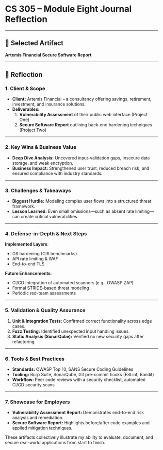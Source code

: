 # CS 305 – Module Eight Journal Reflection

---

## 📄 Selected Artifact

**Artemis Financial Secure Software Report**  

---

## 🔎 Reflection

### 1. Client & Scope  
- **Client:** Artemis Financial – a consultancy offering savings, retirement, investment, and insurance solutions.  
- **Deliverables:**  
  1. **Vulnerability Assessment** of their public web interface (Project One)  
  2. **Secure Software Report** outlining back-end hardening techniques (Project Two)

---

### 2. Key Wins & Business Value  
- **Deep Dive Analysis:** Uncovered input-validation gaps, insecure data storage, and weak encryption.  
- **Business Impact:** Strengthened user trust, reduced breach risk, and ensured compliance with industry standards.

---

### 3. Challenges & Takeaways  
- **Biggest Hurdle:** Modeling complex user flows into a structured threat framework.  
- **Lesson Learned:** Even small omissions—such as absent rate limiting—can create critical vulnerabilities.

---

### 4. Defense-in-Depth & Next Steps  
**Implemented Layers:**  
- OS hardening (CIS benchmarks)  
- API rate limiting & WAF  
- End-to-end TLS  

**Future Enhancements:**  
- CI/CD integration of automated scanners (e.g., OWASP ZAP)  
- Formal STRIDE-based threat modeling  
- Periodic red-team assessments

---

### 5. Validation & Quality Assurance  
1. **Unit & Integration Tests:** Confirmed correct functionality across edge cases.  
2. **Fuzz Testing:** Identified unexpected input handling issues.  
3. **Static Analysis (SonarQube):** Verified no new security gaps after refactoring.

---

### 6. Tools & Best Practices  
- **Standards:** OWASP Top 10, SANS Secure Coding Guidelines  
- **Tooling:** Burp Suite, SonarQube, Git pre-commit hooks (ESLint, Bandit)  
- **Workflow:** Peer code reviews with a security checklist, automated CI/CD security scans

---

### 7. Showcase for Employers  
- **Vulnerability Assessment Report:** Demonstrates end-to-end risk analysis and remediation.  
- **Secure Software Report:** Highlights before/after code examples and applied mitigation techniques.

These artifacts collectively illustrate my ability to evaluate, document, and secure real-world applications from start to finish.  
